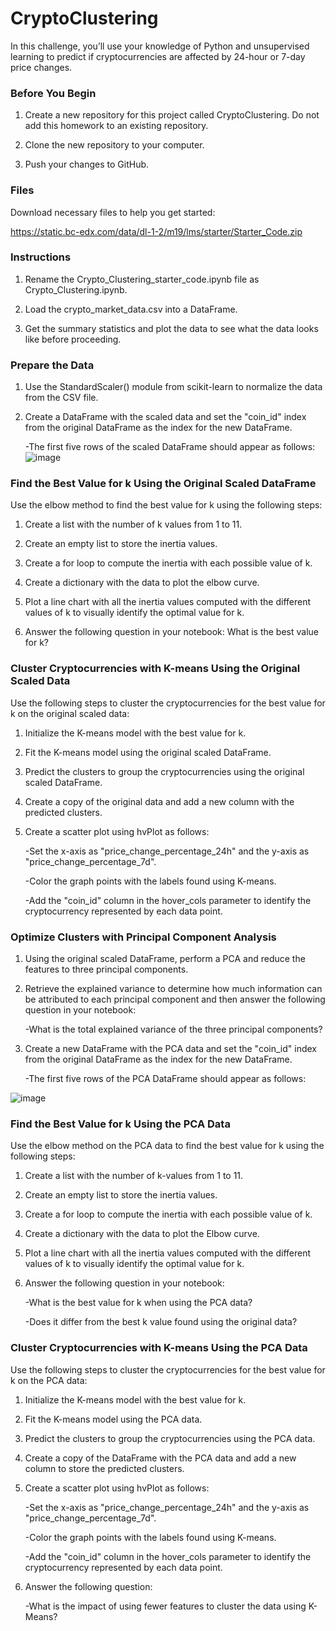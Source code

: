 # CryptoClustering
In this challenge, you’ll use your knowledge of Python and unsupervised learning to predict if cryptocurrencies are affected by 24-hour or 7-day price changes.

### Before You Begin
1. Create a new repository for this project called CryptoClustering. Do not add this homework to an existing repository.

2. Clone the new repository to your computer.

3. Push your changes to GitHub.

### Files
Download necessary files to help you get started: 

https://static.bc-edx.com/data/dl-1-2/m19/lms/starter/Starter_Code.zip

### Instructions
1. Rename the Crypto_Clustering_starter_code.ipynb file as Crypto_Clustering.ipynb.

2. Load the crypto_market_data.csv into a DataFrame.

3. Get the summary statistics and plot the data to see what the data looks like before proceeding.

### Prepare the Data
1. Use the StandardScaler() module from scikit-learn to normalize the data from the CSV file.

2. Create a DataFrame with the scaled data and set the "coin_id" index from the original DataFrame as the index for the new DataFrame. 

    -The first five rows of the scaled DataFrame should appear as follows:
![image](https://user-images.githubusercontent.com/119692456/235248182-654f310b-a8fb-4cab-b727-fa8ba9aca39d.png)

### Find the Best Value for k Using the Original Scaled DataFrame
Use the elbow method to find the best value for k using the following steps:

1. Create a list with the number of k values from 1 to 11.

2. Create an empty list to store the inertia values.

3. Create a for loop to compute the inertia with each possible value of k.

4. Create a dictionary with the data to plot the elbow curve.

5. Plot a line chart with all the inertia values computed with the different values of k to visually identify the optimal value for k.

6. Answer the following question in your notebook: What is the best value for k?

### Cluster Cryptocurrencies with K-means Using the Original Scaled Data
Use the following steps to cluster the cryptocurrencies for the best value for k on the original scaled data:

1. Initialize the K-means model with the best value for k.

2. Fit the K-means model using the original scaled DataFrame.

3. Predict the clusters to group the cryptocurrencies using the original scaled DataFrame.

4. Create a copy of the original data and add a new column with the predicted clusters.

5. Create a scatter plot using hvPlot as follows:

    -Set the x-axis as "price_change_percentage_24h" and the y-axis as "price_change_percentage_7d".

    -Color the graph points with the labels found using K-means.

    -Add the "coin_id" column in the hover_cols parameter to identify the cryptocurrency represented by each data point.

### Optimize Clusters with Principal Component Analysis

1. Using the original scaled DataFrame, perform a PCA and reduce the features to three principal components.

2. Retrieve the explained variance to determine how much information can be attributed to each principal component and then answer the following question in your notebook: 

    -What is the total explained variance of the three principal components?

3. Create a new DataFrame with the PCA data and set the "coin_id" index from the original DataFrame as the index for the new DataFrame. 

    -The first five rows of the PCA DataFrame should appear as follows:

![image](https://user-images.githubusercontent.com/119692456/235249296-6e543ee1-76ad-4d54-bf29-95f3f12b1fd8.png)


### Find the Best Value for k Using the PCA Data
Use the elbow method on the PCA data to find the best value for k using the following steps:

1. Create a list with the number of k-values from 1 to 11.

2. Create an empty list to store the inertia values.

3. Create a for loop to compute the inertia with each possible value of k.

4. Create a dictionary with the data to plot the Elbow curve.

5. Plot a line chart with all the inertia values computed with the different values of k to visually identify the optimal value for k.

6. Answer the following question in your notebook:

    -What is the best value for k when using the PCA data?
    
    -Does it differ from the best k value found using the original data?

### Cluster Cryptocurrencies with K-means Using the PCA Data
Use the following steps to cluster the cryptocurrencies for the best value for k on the PCA data:

1. Initialize the K-means model with the best value for k.

2. Fit the K-means model using the PCA data.

3. Predict the clusters to group the cryptocurrencies using the PCA data.

4. Create a copy of the DataFrame with the PCA data and add a new column to store the predicted clusters.

5. Create a scatter plot using hvPlot as follows:

    -Set the x-axis as "price_change_percentage_24h" and the y-axis as "price_change_percentage_7d".
    
    -Color the graph points with the labels found using K-means.
    
    -Add the "coin_id" column in the hover_cols parameter to identify the cryptocurrency represented by each data point.
    
6. Answer the following question:

    -What is the impact of using fewer features to cluster the data using K-Means?

